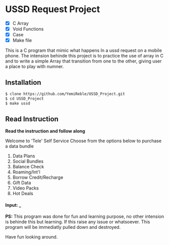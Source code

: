 # USSD Request Project

- [x] C Array
- [x] Void Functions
- [x] Case
- [x] Make file

This is a C program that mimic what happens In a ussd request on a mobile phone.
The intension behinde this project is to practice the use of array in C and to write a simple Array that transition from one to the other, giving user a place to play with numner.

## Installation
```Bash
$ clone https://github.com/YemiReble/USSD_Project.git
$ cd USSD_Project
$ make ussd
```

## Read Instruction
**Read the instruction and follow along**

Welcome to 'Tele' Self Service
Choose from the options below to purchase a data bundle
1. Data Plans
2. Social Bundles
3. Balance Check
4. Roaming/Int'l
5. Borrow Credit/Recharge
6. Gift Data
7. Video Packs
8. Hot Deals
#### **Input: _**

**PS:** This program was done for fun and learning purpose, no other intension is behinde this but learning. If this raise any issue or whatsoever. This program will be immediatly pulled down and destroyed.

Have fun looking around.
